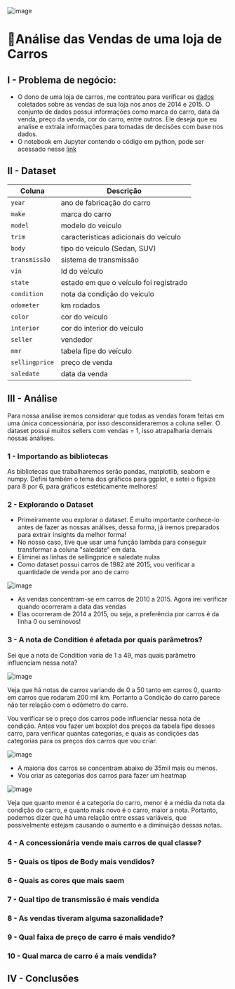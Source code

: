 ![image](https://github.com/user-attachments/assets/e77352ad-332c-4edf-9b3f-e4d703d40529)



# 🚗Análise das Vendas de uma loja de Carros

## I - Problema de negócio:

- O dono de uma loja de carros, me contratou para verificar os [dados](https://www.kaggle.com/datasets/syedanwarafridi/vehicle-sales-data) coletados sobre as vendas de sua loja nos anos de 2014 e 2015. O conjunto de dados possui informações como marca do carro, data da venda, preço da venda, cor do carro, entre outros. Ele deseja que eu analise e extraia informações para tomadas de decisões com base nos dados.
- O notebook em Jupyter contendo o código em python, pode ser acessado nesse [link](https://github.com/massis93/Projetos_Analise_Dados/blob/main/Python/Car%20Sales/carSales.ipynb)

       
## II - Dataset

| Coluna          | Descrição                                                  
|-|-|                            
| `year`        | ano de fabricação do carro                                       
| `make` | marca do carro             
| `model`       | modelo do veículo
| `trim`    	  | características adicionais do veículo
| `body`    	  | tipo do veículo (Sedan, SUV)
| `transmissão`    	  | sistema de transmissão
| `vin`    	  | Id do veículo
| `state`    	  | estado em que o veículo foi registrado
| `condition`    	  | nota da condição do veículo
| `odometer`    	  | km rodados
| `color`    	  | cor do veículo
| `interior`    	  | cor do interior do veículo
| `seller`    	  | vendedor
| `mmr`    	  | tabela fipe do veículo
| `sellingprice`    	  | preço de venda
| `saledate`    	  | data da venda




## III - Análise
Para nossa análise iremos considerar que todas as vendas foram feitas em uma única concessionária, por isso desconsideraremos a coluna seller. O dataset possui muitos sellers com vendas = 1, isso atrapalharia demais nossas análises.

### 1 - Importando as bibliotecas

As bibliotecas que trabalharemos serão pandas, matplotlib, seaborn e numpy. Defini também o tema dos gráficos para ggplot, e setei o figsize para 8 por 6, para gráficos estéticamente melhores!

### 2 - Explorando o Dataset

- Primeiramente vou explorar o dataset. É muito importante conhece-lo antes de fazer as nossas análises, dessa forma, já iremos preparados para extrair insights da melhor forma!
- No nosso caso, tive que usar uma função lambda para conseguir transformar a coluna "saledate" em data.
- Eliminei as linhas de sellingprice e saledate nulas
- Como dataset possui carros de 1982 até 2015, vou verificar a quantidade de venda por ano de carro

![image](https://github.com/user-attachments/assets/edd69c90-3059-497a-a17a-4907e23808e3)

- As vendas concentram-se em carros de 2010 a 2015. Agora irei verificar quando ocorreram a data das vendas
- Elas ocorreram de 2014 a 2015, ou seja, a preferência por carros é da linha 0 ou seminovos!


### 3 - A nota de Condition é afetada por quais parâmetros?
Sei que a nota de Condition varia de 1 a 49, mas quais parâmetro influenciam nessa nota?

![image](https://github.com/user-attachments/assets/a933ca2d-e389-4c83-862d-9516f28d7a2c)

Veja que há notas de carros variando de 0 a 50 tanto em carros 0, quanto em carros que rodaram 200 mil km. Portanto a Condição do carro parece não ter relação com o odômetro do carro.

Vou verificar se o preço dos carros pode influenciar nessa nota de condição. Antes vou fazer um boxplot dos preços da tabela fipe desses carro, para verificar quantas categorias, e quais as condições das categorias para os preços dos carros que vou criar.

![image](https://github.com/user-attachments/assets/17d76a38-683b-4aee-b013-21f6d48a0668)

- A maioria dos carros se concentram abaixo de 35mil mais ou menos.
- Vou criar as categorias dos carros para fazer um heatmap

![image](https://github.com/user-attachments/assets/dedfd906-df0a-4197-bc6f-48169d474456)

Veja que quanto menor é a categoria do carro, menor é a média da nota da condição do carro, e quanto mais novo é o carro, maior a nota.
Portanto, podemos dizer que há uma relação entre essas variáveis, que possivelmente estejam causando o aumento e a diminuição dessas notas.


### 4 - A concessionária vende mais carros de qual classe?


### 5 - Quais os tipos de Body mais vendidos?
### 6 - Quais as cores que mais saem
### 7 - Qual tipo de transmissão é mais vendida
### 8 - As vendas tiveram alguma sazonalidade?
### 9 - Qual faixa de preço de carro é mais vendido?
### 10 - Qual marca de carro é a mais vendida?


## IV - Conclusões


